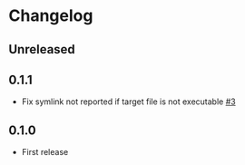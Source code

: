 # Changelog

## Unreleased

## 0.1.1

- Fix symlink not reported if target file is not executable [#3](https://github.com/schneems/which_problem/pull/3)

## 0.1.0

- First release
